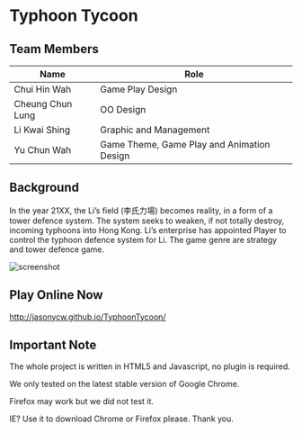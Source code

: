 # Typhoon Tycoon

## Team Members
Name                | Role
--------------------|-----------
Chui Hin Wah        |Game Play Design
Cheung Chun Lung    |OO Design
Li Kwai Shing       |Graphic and Management
Yu Chun Wah         |Game Theme, Game Play and Animation Design

## Background
In the year 21XX, the Li’s field (李氏力場) becomes reality, in a form of a tower defence system. The system seeks to weaken, if not totally destroy, incoming typhoons into Hong Kong. Li’s enterprise has appointed Player to control the typhoon defence system for Li. The game genre are strategy and tower defence game.

![screenshot](http://i.imgur.com/0QTJuur.png)

## Play Online Now
http://jasonycw.github.io/TyphoonTycoon/

## Important Note
The whole project is written in HTML5 and Javascript, no plugin is required.<p></p>
We only tested on the latest stable version of Google Chrome.<p></p>
Firefox may work but we did not test it.<p></p>
IE? Use it to download Chrome or Firefox please. Thank you.<p></p>
